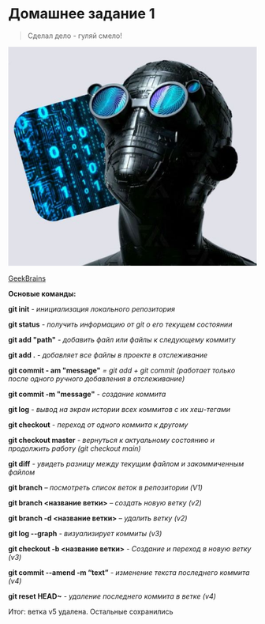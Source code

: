 # Домашнее задание 1
> Сделал дело - гуляй смело!

![Разработчик](Снимок.jpg)

[GeekBrains](https://gb.ru)

**Основые команды:**

**git init** *- инициализация локального репозитория*

**git status** *- получить информацию от git о его текущем состоянии*

**git add "path"** *- добавить файл или файлы к следующему коммиту*

**git add .** *- добавляет все файлы в проекте в отслеживание*

**git commit - am "message"** *= git add + git commit (работает только после одного ручного добавления в отслеживание)*

**git commit -m "message"** *- создание коммита*

**git log** *- вывод на экран истории всех коммитов с их хеш-тегами*

**git checkout** *- переход от одного коммита к другому*

**git checkout master** *- вернуться к актуальному состоянию и продолжить работу (git checkout main)*

**git diff** *- увидеть разницу между текущим файлом и закоммиченным файлом*

**git branch** *– посмотреть список веток в репозитории (V1)*

**git branch <название ветки>** *– создать новую ветку (v2)*

**git branch -d <название ветки>** *– удалить ветку (v2)*

**git log --graph** *- визуализирует коммиты (v3)*

**git checkout -b <название ветки>** *- Создание и переход в новую ветку (v3)*

**git commit --amend -m “text”** *- изменение текста последнего коммита (v4)*

**git reset HEAD~** *- удаление последнего коммита в ветке (v4)*

Итог: ветка v5 удалена. Остальные сохранились